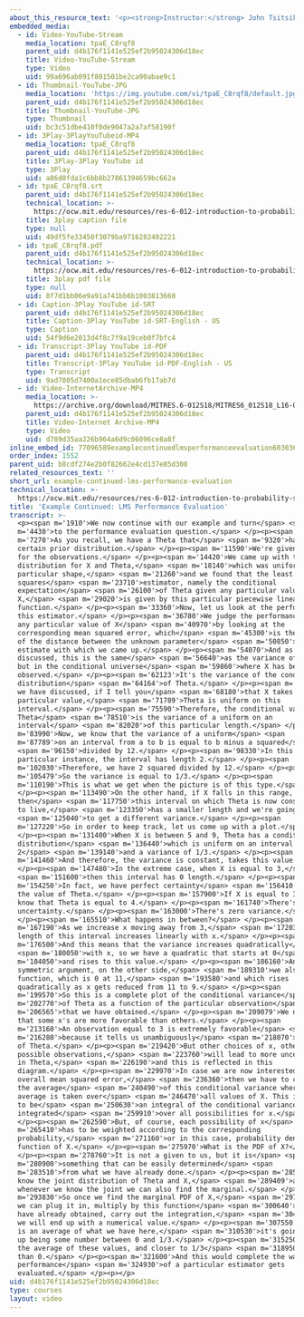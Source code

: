 ```yaml
---
about_this_resource_text: '<p><strong>Instructor:</strong> John Tsitsiklis</p>'
embedded_media:
  - id: Video-YouTube-Stream
    media_location: tpaE_C8rqf8
    parent_uid: d4b176f1141e525ef2b95024306d18ec
    title: Video-YouTube-Stream
    type: Video
    uid: 99a696ab091f801501be2ca90abae9c1
  - id: Thumbnail-YouTube-JPG
    media_location: 'https://img.youtube.com/vi/tpaE_C8rqf8/default.jpg'
    parent_uid: d4b176f1141e525ef2b95024306d18ec
    title: Thumbnail-YouTube-JPG
    type: Thumbnail
    uid: bc3c51dbe410f0de9047a2a7af58190f
  - id: 3Play-3PlayYouTubeid-MP4
    media_location: tpaE_C8rqf8
    parent_uid: d4b176f1141e525ef2b95024306d18ec
    title: 3Play-3Play YouTube id
    type: 3Play
    uid: a86d8fda1c6bb8b27861394659bc662a
  - id: tpaE_C8rqf8.srt
    parent_uid: d4b176f1141e525ef2b95024306d18ec
    technical_location: >-
      https://ocw.mit.edu/resources/res-6-012-introduction-to-probability-spring-2018/part-ii-inference-limit-theorems/example-continued-lms-performance-evaluation/tpaE_C8rqf8.srt
    title: 3play caption file
    type: null
    uid: 49df5fe33450f3079ba9716282402221
  - id: tpaE_C8rqf8.pdf
    parent_uid: d4b176f1141e525ef2b95024306d18ec
    technical_location: >-
      https://ocw.mit.edu/resources/res-6-012-introduction-to-probability-spring-2018/part-ii-inference-limit-theorems/example-continued-lms-performance-evaluation/tpaE_C8rqf8.pdf
    title: 3play pdf file
    type: null
    uid: 8f7d1bb06e9a91a741bb6b1003813660
  - id: Caption-3Play YouTube id-SRT
    parent_uid: d4b176f1141e525ef2b95024306d18ec
    title: Caption-3Play YouTube id-SRT-English - US
    type: Caption
    uid: 54f9d6e2013d4f8c7f9a19ceb0f7bfc4
  - id: Transcript-3Play YouTube id-PDF
    parent_uid: d4b176f1141e525ef2b95024306d18ec
    title: Transcript-3Play YouTube id-PDF-English - US
    type: Transcript
    uid: 9ad7805d7400a1ece85dbab6fb17ab7d
  - id: Video-InternetArchive-MP4
    media_location: >-
      https://archive.org/download/MITRES.6-012S18/MITRES6_012S18_L16-06_300k.mp4
    parent_uid: d4b176f1141e525ef2b95024306d18ec
    title: Video-Internet Archive-MP4
    type: Video
    uid: d789d35aa226b964a6d9c06096ce8a8f
inline_embed_id: 77096589examplecontinuedlmsperformanceevaluation60303606
order_index: 1552
parent_uid: b8cdf274e2b0f82662e4cd137e85d308
related_resources_text: ''
short_url: example-continued-lms-performance-evaluation
technical_location: >-
  https://ocw.mit.edu/resources/res-6-012-introduction-to-probability-spring-2018/part-ii-inference-limit-theorems/example-continued-lms-performance-evaluation
title: 'Example Continued: LMS Performance Evaluation'
transcript: >-
  <p><span m='1910'>We now continue with our example and turn</span> <span
  m='4430'>to the performance evaluation question.</span> </p><p><span
  m='7270'>As you recall, we have a Theta that</span> <span m='9320'>has a
  certain prior distribution.</span> </p><p><span m='11590'>We're given a model
  for the observations.</span> </p><p><span m='14420'>We came up with the joint
  distribution for X and Theta,</span> <span m='18140'>which was uniform on this
  particular shape,</span> <span m='21260'>and we found that the least mean
  squares</span> <span m='23710'>estimator, namely the conditional
  expectation</span> <span m='26100'>of Theta given any particular value of
  X,</span> <span m='29020'>is given by this particular piecewise linear
  function.</span> </p><p><span m='33360'>Now, let us look at the performance of
  this estimator.</span> </p><p><span m='36780'>We judge the performance given
  any particular value of X</span> <span m='40970'>by looking at the
  corresponding mean squared error, which</span> <span m='45300'>is the square
  of the distance between the unknown parameter</span> <span m='50850'>and the
  estimate with which we came up.</span> </p><p><span m='54070'>And as we have
  discussed, this is the same</span> <span m='56640'>as the variance of Theta
  but in the conditional universe</span> <span m='59860'>where X has been
  observed.</span> </p><p><span m='62123'>It's the variance of the conditional
  distribution</span> <span m='64164'>of Theta.</span> </p><p><span m='65820'>As
  we have discussed, if I tell you</span> <span m='68180'>that X takes on this
  particular value,</span> <span m='71789'>Theta is uniform on this
  interval.</span> </p><p><span m='75590'>Therefore, the conditional variance of
  Theta</span> <span m='78510'>is the variance of a uniform on an
  interval</span> <span m='82020'>of this particular length.</span> </p><p><span
  m='83990'>Now, we know that the variance of a uniform</span> <span
  m='87789'>on an interval from a to b is equal to b minus a squared</span>
  <span m='96150'>divided by 12.</span> </p><p><span m='98330'>In this
  particular instance, the interval has length 2.</span> </p><p><span
  m='102030'>Therefore, we have 2 squared divided by 12.</span> </p><p><span
  m='105479'>So the variance is equal to 1/3.</span> </p><p><span
  m='110190'>This is what we get when the picture is of this type.</span>
  </p><p><span m='113490'>On the other hand, if X falls in this range,
  then</span> <span m='117750'>this interval on which Theta is now constrained
  to live,</span> <span m='123350'>has a smaller length and we're going</span>
  <span m='125040'>to get a different variance.</span> </p><p><span
  m='127220'>So in order to keep track, let us come up with a plot.</span>
  </p><p><span m='131400'>When X is between 5 and 9, Theta has a conditional
  distribution</span> <span m='136440'>which is uniform on an interval of length
  2</span> <span m='139140'>and a variance of 1/3.</span> </p><p><span
  m='141460'>And therefore, the variance is constant, takes this value.</span>
  </p><p><span m='147480'>In the extreme case, when X is equal to 3,</span>
  <span m='151600'>then this interval has 0 length.</span> </p><p><span
  m='154250'>In fact, we have perfect certainty</span> <span m='156410'>about
  the value of Theta.</span> </p><p><span m='157900'>If X is equal to 3, then we
  know that Theta is equal to 4.</span> </p><p><span m='161740'>There's no
  uncertainty.</span> </p><p><span m='163000'>There's zero variance.</span>
  </p><p><span m='165510'>What happens in between?</span> </p><p><span
  m='167190'>As we increase x moving away from 3,</span> <span m='172030'>the
  length of this interval increases linearly with x.</span> </p><p><span
  m='176500'>And this means that the variance increases quadratically</span>
  <span m='180050'>with x, so we have a quadratic that starts at 0</span> <span
  m='184050'>and rises to this value.</span> </p><p><span m='186160'>And by a
  symmetric argument, on the other side,</span> <span m='189310'>we also get
  function, which is 0 at 11,</span> <span m='193580'>and which rises
  quadratically as x gets reduced from 11 to 9.</span> </p><p><span
  m='199570'>So this is a complete plot of the conditional variance</span> <span
  m='202770'>of Theta as a function of the particular observation</span> <span
  m='206565'>that we have obtained.</span> </p><p><span m='209079'>We notice
  that some x's are more favorable than others.</span> </p><p><span
  m='213160'>An observation equal to 3 is extremely favorable</span> <span
  m='216280'>because it tells us unambiguously</span> <span m='218070'>the value
  of Theta.</span> </p><p><span m='219420'>But other choices of x, other
  possible observations,</span> <span m='223760'>will lead to more uncertainty
  in Theta,</span> <span m='226190'>and this is reflected in this
  diagram.</span> </p><p><span m='229970'>In case we are now interested in the
  overall mean squared error,</span> <span m='236360'>then we have to calculate
  the average</span> <span m='240490'>of this conditional variance where the
  average is taken over</span> <span m='246470'>all values of X. This is going
  to be</span> <span m='250630'>an integral of the conditional variance of Theta
  integrated</span> <span m='259910'>over all possibilities for x.</span>
  </p><p><span m='262590'>But, of course, each possibility of x</span> <span
  m='265410'>has to be weighted according to the corresponding
  probability,</span> <span m='271160'>or in this case, probability density
  function of X.</span> </p><p><span m='275970'>What is the PDF of X?</span>
  </p><p><span m='278760'>It is not a given to us, but it is</span> <span
  m='280900'>something that can be easily determined</span> <span
  m='283510'>from what we have already done.</span> </p><p><span m='285860'>We
  know the joint distribution of Theta and X,</span> <span m='289409'>and
  whenever we know the joint we can also find the marginal.</span> </p><p><span
  m='293830'>So once we find the marginal PDF of X,</span> <span m='297090'>then
  we can plug it in, multiply by this function</span> <span m='300640'>that we
  have already obtained, carry out the integration,</span> <span m='304350'>and
  we will end up with a numerical value.</span> </p><p><span m='307550'>Since it
  is an average of what we have here,</span> <span m='310530'>it's going to end
  up being some number between 0 and 1/3.</span> </p><p><span m='315250'>It's
  the average of these values, and closer to 1/3</span> <span m='318950'>rather
  than 0.</span> </p><p><span m='321600'>And this would complete the way that a
  performance</span> <span m='324930'>of a particular estimator gets
  evaluated.</span> </p><p></p>
uid: d4b176f1141e525ef2b95024306d18ec
type: courses
layout: video
---
```

